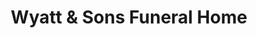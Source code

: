 ---
title: "Wyatt & Sons Funeral Home"
url: /suffolk/wyatt-und-sons-funeral-home/
shop: Bestattungen
---